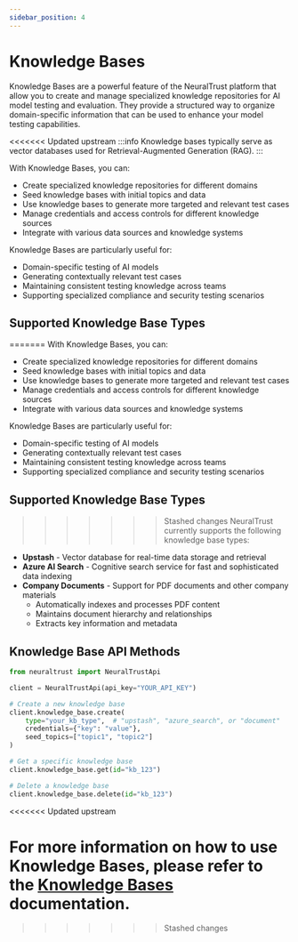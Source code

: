 ```yaml
---
sidebar_position: 4
---
```


# Knowledge Bases

Knowledge Bases are a powerful feature of the NeuralTrust platform that allow you to create and manage specialized knowledge repositories for AI model testing and evaluation. They provide a structured way to organize domain-specific information that can be used to enhance your model testing capabilities.

<<<<<<< Updated upstream
:::info
Knowledge bases typically serve as vector databases used for Retrieval-Augmented Generation (RAG).
:::

With Knowledge Bases, you can:

- Create specialized knowledge repositories for different domains
- Seed knowledge bases with initial topics and data
- Use knowledge bases to generate more targeted and relevant test cases
- Manage credentials and access controls for different knowledge sources
- Integrate with various data sources and knowledge systems

Knowledge Bases are particularly useful for:

- Domain-specific testing of AI models
- Generating contextually relevant test cases
- Maintaining consistent testing knowledge across teams
- Supporting specialized compliance and security testing scenarios

## Supported Knowledge Base Types

=======
With Knowledge Bases, you can:

- Create specialized knowledge repositories for different domains
- Seed knowledge bases with initial topics and data
- Use knowledge bases to generate more targeted and relevant test cases
- Manage credentials and access controls for different knowledge sources
- Integrate with various data sources and knowledge systems

Knowledge Bases are particularly useful for:

- Domain-specific testing of AI models
- Generating contextually relevant test cases
- Maintaining consistent testing knowledge across teams
- Supporting specialized compliance and security testing scenarios

## Supported Knowledge Base Types

>>>>>>> Stashed changes
NeuralTrust currently supports the following knowledge base types:

- **Upstash** - Vector database for real-time data storage and retrieval
- **Azure AI Search** - Cognitive search service for fast and sophisticated data indexing
- **Company Documents** - Support for PDF documents and other company materials
  - Automatically indexes and processes PDF content
  - Maintains document hierarchy and relationships
  - Extracts key information and metadata

## Knowledge Base API Methods

```python
from neuraltrust import NeuralTrustApi

client = NeuralTrustApi(api_key="YOUR_API_KEY")

# Create a new knowledge base
client.knowledge_base.create(
    type="your_kb_type",  # "upstash", "azure_search", or "document"
    credentials={"key": "value"},
    seed_topics=["topic1", "topic2"]
)

# Get a specific knowledge base
client.knowledge_base.get(id="kb_123")

# Delete a knowledge base
client.knowledge_base.delete(id="kb_123")
```
<<<<<<< Updated upstream

For more information on how to use Knowledge Bases, please refer to the [Knowledge Bases](docs/sdks/python-sdk/api-reference/knowledge-base-client.md) documentation.
=======
>>>>>>> Stashed changes
